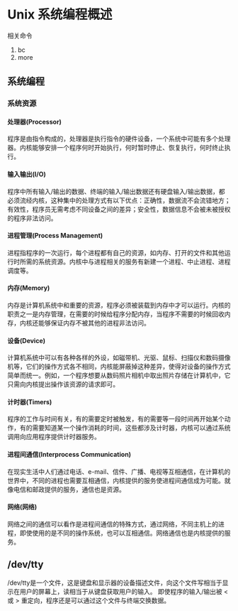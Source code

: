# Unix 系统编程概述

相关命令
1. bc
2. more

## 系统编程
### 系统资源
#### 处理器(Processor)
程序是由指令构成的，处理器是执行指令的硬件设备，一个系统中可能有多个处理器。内核能够安排一个程序何时开始执行，何时暂时停止、恢复执行，何时终止执行。

#### 输入输出(I/O)
程序中所有输入/输出的数据、终端的输入/输出数据还有硬盘输入/输出数据，都必须流经内核，这种集中的处理方式有以下优点：正确性，数据流不会流错地方；有效性，程序员无需考虑不同设备之间的差异；安全性，数据信息不会被未被授权的程序非法访问。

#### 进程管理(Process Management)
进程指程序的一次运行，每个进程都有自己的资源，如内存、打开的文件和其他运行时所需的系统资源。内核中与进程相关的服务有新建一个进程、中止进程、进程调度等。

#### 内存(Memory)
内存是计算机系统中和重要的资源，程序必须被装载到内存中才可以运行。内核的职责之一是内存管理，在需要的时候给程序分配内存，当程序不需要的时候回收内存，内核还能够保证内存不被其他的进程非法访问。

#### 设备(Device)
计算机系统中可以有各种各样的外设，如磁带机、光驱、鼠标、扫描仪和数码摄像机等，它们的操作方式各不相同，内核能屏蔽掉这种差异，使得对设备的操作方式简单而统一。例如，一个程序想要从数码照片相机中取出照片存储在计算机中，它只需向内核提出操作该资源的请求即可。

#### 计时器(Timers)
程序的工作与时间有关，有的需要定时被触发，有的需要等一段时间再开始某个动作，有的需要知道某一个操作消耗的时间，这些都涉及计时器，内核可以通过系统调用向应用程序提供计时器服务。

#### 进程间通信(Interprocess Communication)
在现实生活中人们通过电话、e-mail、信件、广播、电视等互相通信，在计算机的世界中，不同的进程也需要互相通信，内核提供的服务使进程间通信成为可能。就像电信和邮政提供的服务，通信也是资源。

#### 网络(网络)
网络之间的通信可以看作是进程间通信的特殊方式，通过网络，不同主机上的进程，即使使用的是不同的操作系统，也可以互相通信。网络通信也是内核提供的服务。

## /dev/tty
/dev/tty是一个文件，这是键盘和显示器的设备描述文件，向这个文件写相当于显示在用户的屏幕上，读相当于从键盘获取用户的输入。
即使程序的输入/输出被 < 或 > 重定向，程序还是可以通过这个文件与终端交换数据。